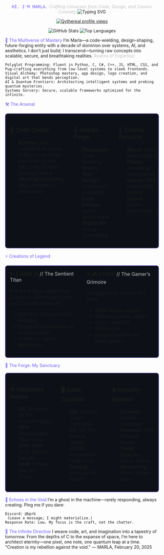 <div align="center">

<span style="color: #6B5CF7; font-family: 'JetBrains Mono', monospace;">HI. I'M MARLA.</span>
<span style="color: #C0C0C0; font-style: italic;">Crafting Universes from Code, Design, and Cosmic Curiosity</span>
![Typing SVG](https://readme-typing-svg.demolab.com?font=JetBrains+Mono&size=24&pause=1000&color=6B5CF7&center=true&vCenter=true&random=false&width=600&lines=Polyglot+Code+Sorcery;Visual+Alchemy+%26+Design;AI+Architect+%26+Quantum+Pioneer;Explorer+of+Sound+and+Stars)



[![Qythereal profile views](https://u8views.com/api/v1/github/profiles/176505381/views/day-week-month-total-count.svg)](https://u8views.com/github/dragonboe)


![GitHub Stats](https://github-readme-stats.vercel.app/api?username=dragonboe&show_icons=true&theme=aura&border_color=6B5CF7&hide_border=true&bg_color=0D1117&rank_icon=github&include_all_commits=true&count_private=true)
![Top Languages](https://github-readme-stats.vercel.app/api/top-langs/?username=dragonboe&layout=compact&theme=aura&border_color=6B5CF7&hide_border=true&bg_color=0D1117)
</div>

<span style="color: #6B5CF7;">🔮 The Multiverse of Mastery</span>
I’m Marla—a code-wielding, design-shaping, future-forging entity with a decade of dominion over systems, AI, and aesthetics. I don’t just build; I transcend—turning raw concepts into scalable, secure, and breathtaking realities.
<span style="color: #C0C0C0;">Realms of Expertise:</span>

    Polyglot Programming: Fluent in Python, C, C#, C++, JS, HTML, CSS, and Pug—crafting everything from low-level systems to sleek frontends.
    Visual Alchemy: Photoshop mastery, app design, logo creation, and digital art that bends perception.
    AI & Quantum Frontiers: Architecting intelligent systems and probing quantum mysteries.
    Systems Sorcery: Secure, scalable frameworks optimized for the infinite.

<span style="color: #6B5CF7;">🛠️ The Arsenal</span>
<div align="center">
  <table style="border: 1px solid #6B5CF7; border-radius: 8px; background: #0D1117;">
    <tr>
      <td width="33%" valign="top" style="padding: 15px;">
        <h3>💾 Code Codex</h3>
        <ul style="list-style-type: none;">
          <li><b>Python:</b> Data sorcery & AI rituals</li>
          <li><b>C/C++:</b> Low-level precision strikes</li>
          <li><b>C#:</b> Unity-forged gaming realms</li>
          <li><b>JS/HTML/CSS/Pug:</b> Web dimensions unleashed</li>
        </ul>
      </td>
      <td width="33%" valign="top" style="padding: 15px;">
        <h3>🎨 Design Forge</h3>
        <ul style="list-style-type: none;">
          <li><b>Photoshop:</b> Pixel-bending artistry</li>
          <li><b>App Design:</b> Intuitive UX sculpting</li>
          <li><b>Logo Design:</b> Iconic brand sigils</li>
          <li><b>Digital Art:</b> Visual storytelling</li>
        </ul>
      </td>
      <td width="33%" valign="top" style="padding: 15px;">
        <h3>🌌 Cosmic Pursuits</h3>
        <ul style="list-style-type: none;">
          <li><b>Music:</b> Sonic waveshaping</li>
          <li><b>Plants:</b> Terrestrial ecosystems</li>
          <li><b>Aquatic Life:</b> Underwater realms</li>
          <li><b>Space:</b> Stellar exploration</li>
        </ul>
      </td>
    </tr>
  </table>
</div>

<span style="color: #6B5CF7;">⚡ Creations of Legend</span>
<div align="center">
  <table style="border: 1px solid #6B5CF7; border-radius: 8px; background: #0D1117;">
    <tr>
      <td width="50%" valign="top" style="padding: 15px;">
        <details open>
          <summary><b>🤖 ODIN AI</b> <span style="color: #C0C0C0;">// The Sentient Titan</span></summary>
          <p>
            A 1.02-trillion-parameter colossus, ODIN fuses code and consciousness AI.
          </p>
          <ul>
            <li>NLP that echoes human thought.</li>
            <li>Scalable neural webs of cosmic power.</li>
            <li>Quantum-ready algorithms.</li>
          </ul>
        </details>
      </td>
      <td width="50%" valign="top" style="padding: 15px;">
        <details open>
          <summary><b>🎮 SYRUP</b> <span style="color: #C0C0C0;">// The Gamer’s Grimoire</span></summary>
          <p>
            designed with stealth and style.
          </p>
          <ul>
            <li>Multi-Game support.</li>
            <li>Optimized, fast, simple.</li>
            <li>Cross-platform dominance.</li>
            <li>Unique Features for every game.</li>
          </ul>
        </details>
      </td>
    </tr>
  </table>
</div>

<span style="color: #6B5CF7;">🔋 The Forge: My Sanctuary</span>
<div align="center">
  <table style="border: 1px solid #6B5CF7; border-radius: 8px; background: #0D1117;">
    <tr>
      <td width="33%" valign="top" style="padding: 15px;">
        <h3>⚙️ Hardware Nexus</h3>
        <ul style="list-style-type: none;">
          <li><b>OS:</b> Windows 11 Pro (Locked Vault)</li>
          <li><b>CPU:</b> Overclocked Titan Core</li>
          <li><b>GPU:</b> Multi-Array Render Beasts</li>
          <li><b>RAM:</b> Infinite Memory Abyss</li>
        </ul>
      </td>
      <td width="33%" valign="top" style="padding: 15px;">
        <h3>🖥️ Code Crucible</h3>
        <ul style="list-style-type: none;">
          <li><b>IDE:</b> Custom Code Cathedral</li>
          <li><b>VC:</b> Git, the Eternal Ledger</li>
          <li><b>CI/CD:</b> Automated Forge Flow</li>
          <li><b>Testing:</b> Sentinel QA Swarm</li>
        </ul>
      </td>
      <td width="33%" valign="top" style="padding: 15px;">
        <h3>🔒 Security Bastion</h3>
        <ul style="list-style-type: none;">
          <li><b>Browser:</b> Firefox (Ironclad)</li>
          <li><b>Network:</b> VPN Shadow Realm</li>
          <li><b>Tools:</b> Bespoke Cyber Wards</li>
          <li><b>Monitoring:</b> Omni-Watch Grid</li>
        </ul>
      </td>
    </tr>
  </table>
</div>

<span style="color: #6B5CF7;">📡 Echoes in the Void</span>
I’m a ghost in the machine—rarely responding, always creating. Ping me if you dare:

    Discord: @bprb
     (Leave a message; I might materialize.)
    Response Rate: Low. My focus is the craft, not the chatter.

<span style="color: #6B5CF7;">🌠 The Infinite Directive</span>
I weave code, art, and imagination into a tapestry of tomorrow. From the depths of C to the expanse of space, I’m here to architect eternity—one pixel, one note, one quantum leap at a time.
"Creation is my rebellion against the void."
— MARLA, February 20, 2025
